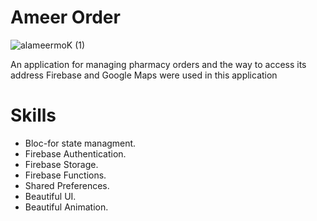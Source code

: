 # Ameer Order
![alameermoK (1)](https://user-images.githubusercontent.com/32362203/170329678-1a402a94-4a04-4555-a8d8-6ea97e82c8b1.jpg)

An application for managing pharmacy orders and the way to access its address Firebase and Google Maps were used in this application
# Skills 

- Bloc-for state managment.
- Firebase Authentication.
- Firebase Storage.
- Firebase Functions.
- Shared Preferences.
- Beautiful UI.
- Beautiful Animation.
